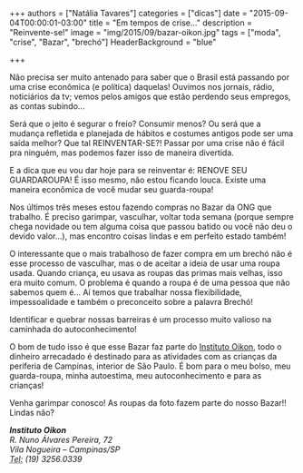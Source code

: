 +++
authors = ["Natália Tavares"]
categories = ["dicas"]
date = "2015-09-04T00:00:01-03:00"
title = "Em tempos de crise..."
description = "Reinvente-se!"
image = "img/2015/09/bazar-oikon.jpg"
tags = ["moda", "crise", "Bazar", "brechó"]
HeaderBackground = "blue"

+++


Não precisa ser muito antenado para saber que o Brasil está passando por uma crise econômica (e política) daquelas!
Ouvimos nos jornais, rádio, noticiários da tv; vemos pelos amigos que estão perdendo seus empregos, as contas subindo...

Será que o jeito é segurar o freio? Consumir menos? Ou será que a mudança refletida e planejada de hábitos e costumes antigos pode ser uma saída melhor? Que tal REINVENTAR-SE?!
Passar por uma crise não é fácil pra ninguém, mas podemos fazer isso de maneira divertida.

E a dica que eu vou dar hoje para se reinventar é: RENOVE SEU GUARDAROUPA!
É isso mesmo, não estou ficando louca. Existe uma maneira econômica de você mudar seu guarda-roupa!

Nos últimos três meses estou fazendo compras no Bazar da ONG que trabalho. É preciso garimpar, vasculhar, voltar toda semana (porque sempre chega novidade ou tem alguma coisa que passou batido ou você não deu o devido valor...), mas encontro coisas lindas e em perfeito estado também!

O interessante que o mais trabalhoso de fazer compra em um brechó não é esse processo de vasculhar, mas o de aceitar a ideia de usar uma roupa usada. Quando criança, eu usava as roupas das primas mais velhas, isso era muito comum. O problema é quando a roupa é de uma pessoa que não sabemos quem é... Aí temos que trabalhar nossa flexibilidade, impessoalidade e também o preconceito sobre a palavra Brechó!

Identificar e quebrar nossas barreiras é um processo muito valioso na caminhada do autoconhecimento!

O bom de tudo isso é que esse Bazar faz parte do [Instituto Oikon](http://oikon.org.br/), todo o dinheiro arrecadado é destinado para as atividades com as crianças da periferia de Campinas, interior de São Paulo. É bom para o meu bolso, meu guarda-roupa, minha autoestima, meu autoconhecimento e para as crianças!


Venha garimpar conosco! As roupas da foto fazem parte do nosso Bazar!! Lindas não?

<address>
  <strong>Instituto Oikon</strong><br>
  R. Nuno Álvares Pereira, 72<br>
  Vila Nogueira – Campinas/SP<br>
  <abbr title="Phone">Tel:</abbr> (19) 3256.0339
</address>
